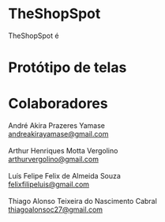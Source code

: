 # TheShopSpot

TheShopSpot é 

# Protótipo de telas



# Colaboradores

André Akira Prazeres Yamase\
andreakirayamase@gmail.com\
\
Arthur Henriques Motta Vergolino\
arthurvergolino@gmail.com\
\
Luís Felipe Felix de Almeida Souza\
felixfilipeluis@gmail.com\
\
Thiago Alonso Teixeira do Nascimento Cabral\
thiagoalonsoc27@gmail.com
